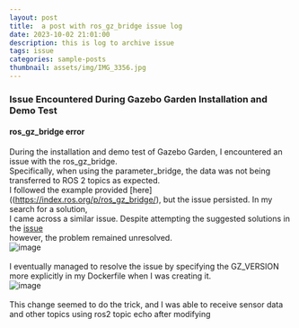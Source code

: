 ```yaml
---
layout: post
title:  a post with ros_gz_bridge issue log
date: 2023-10-02 21:01:00
description: this is log to archive issue
tags: issue
categories: sample-posts
thumbnail: assets/img/IMG_3356.jpg
---  
```

### Issue Encountered During Gazebo Garden Installation and Demo Test  
#### ros_gz_bridge error  
During the installation and demo test of Gazebo Garden, I encountered an issue with the ros_gz_bridge.  
Specifically, when using the parameter_bridge, the data was not being transferred to ROS 2 topics as expected.  
I followed the example provided [here]((https://index.ros.org/p/ros_gz_bridge/), but the issue persisted. In my search for a solution,  
I came across a similar issue.  Despite attempting the suggested solutions in the [issue](https://github.com/gazebosim/ros_gz/issues/365)  
however, the problem remained unresolved.  
![image](https://github.com/sitb157/sitb157.github.io/assets/108820413/c42cfc6f-3917-47e1-b666-27478a023f12)<br/>  
I eventually managed to resolve the issue by specifying the GZ_VERSION more explicitly in my Dockerfile when I was creating it.  
![image](https://github.com/sitb157/sitb157.github.io/assets/108820413/4514ac9a-a82d-4b65-915c-d47f294b369e)<br/>  
This change seemed to do the trick, and I was able to receive sensor data and other topics using ros2 topic echo after modifying  
